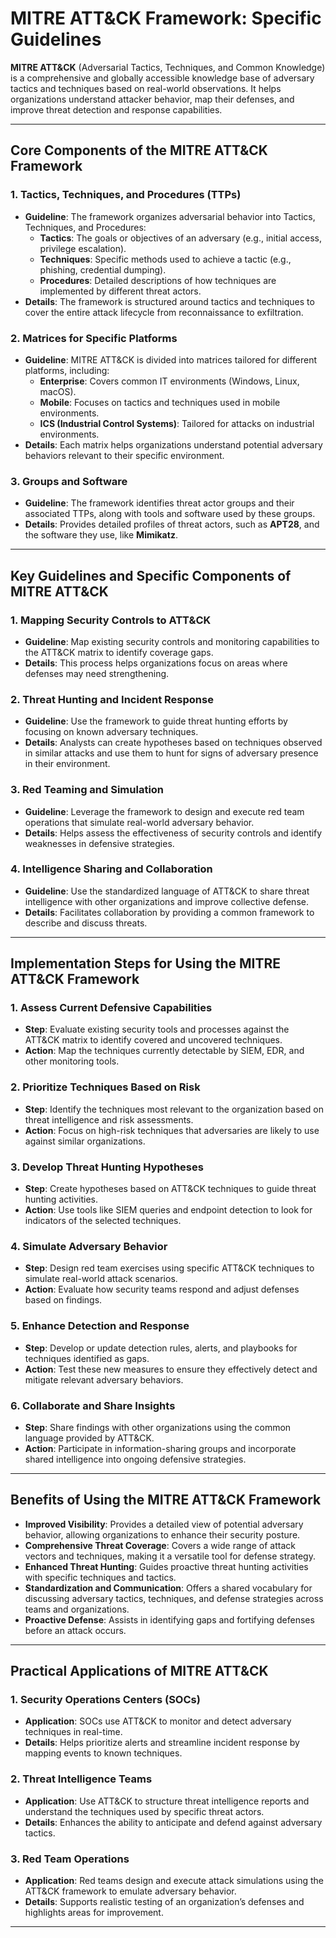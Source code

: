 # MITRE ATT&CK Framework: Specific Guidelines

**MITRE ATT&CK** (Adversarial Tactics, Techniques, and Common Knowledge) is a comprehensive and globally accessible knowledge base of adversary tactics and techniques based on real-world observations. It helps organizations understand attacker behavior, map their defenses, and improve threat detection and response capabilities.

---

## Core Components of the MITRE ATT&CK Framework

### 1. **Tactics, Techniques, and Procedures (TTPs)**
- **Guideline**: The framework organizes adversarial behavior into Tactics, Techniques, and Procedures:
  - **Tactics**: The goals or objectives of an adversary (e.g., initial access, privilege escalation).
  - **Techniques**: Specific methods used to achieve a tactic (e.g., phishing, credential dumping).
  - **Procedures**: Detailed descriptions of how techniques are implemented by different threat actors.
- **Details**: The framework is structured around tactics and techniques to cover the entire attack lifecycle from reconnaissance to exfiltration.

### 2. **Matrices for Specific Platforms**
- **Guideline**: MITRE ATT&CK is divided into matrices tailored for different platforms, including:
  - **Enterprise**: Covers common IT environments (Windows, Linux, macOS).
  - **Mobile**: Focuses on tactics and techniques used in mobile environments.
  - **ICS (Industrial Control Systems)**: Tailored for attacks on industrial environments.
- **Details**: Each matrix helps organizations understand potential adversary behaviors relevant to their specific environment.

### 3. **Groups and Software**
- **Guideline**: The framework identifies threat actor groups and their associated TTPs, along with tools and software used by these groups.
- **Details**: Provides detailed profiles of threat actors, such as **APT28**, and the software they use, like **Mimikatz**.

---

## Key Guidelines and Specific Components of MITRE ATT&CK

### 1. **Mapping Security Controls to ATT&CK**
- **Guideline**: Map existing security controls and monitoring capabilities to the ATT&CK matrix to identify coverage gaps.
- **Details**: This process helps organizations focus on areas where defenses may need strengthening.

### 2. **Threat Hunting and Incident Response**
- **Guideline**: Use the framework to guide threat hunting efforts by focusing on known adversary techniques.
- **Details**: Analysts can create hypotheses based on techniques observed in similar attacks and use them to hunt for signs of adversary presence in their environment.

### 3. **Red Teaming and Simulation**
- **Guideline**: Leverage the framework to design and execute red team operations that simulate real-world adversary behavior.
- **Details**: Helps assess the effectiveness of security controls and identify weaknesses in defensive strategies.

### 4. **Intelligence Sharing and Collaboration**
- **Guideline**: Use the standardized language of ATT&CK to share threat intelligence with other organizations and improve collective defense.
- **Details**: Facilitates collaboration by providing a common framework to describe and discuss threats.

---

## Implementation Steps for Using the MITRE ATT&CK Framework

### 1. **Assess Current Defensive Capabilities**
- **Step**: Evaluate existing security tools and processes against the ATT&CK matrix to identify covered and uncovered techniques.
- **Action**: Map the techniques currently detectable by SIEM, EDR, and other monitoring tools.

### 2. **Prioritize Techniques Based on Risk**
- **Step**: Identify the techniques most relevant to the organization based on threat intelligence and risk assessments.
- **Action**: Focus on high-risk techniques that adversaries are likely to use against similar organizations.

### 3. **Develop Threat Hunting Hypotheses**
- **Step**: Create hypotheses based on ATT&CK techniques to guide threat hunting activities.
- **Action**: Use tools like SIEM queries and endpoint detection to look for indicators of the selected techniques.

### 4. **Simulate Adversary Behavior**
- **Step**: Design red team exercises using specific ATT&CK techniques to simulate real-world attack scenarios.
- **Action**: Evaluate how security teams respond and adjust defenses based on findings.

### 5. **Enhance Detection and Response**
- **Step**: Develop or update detection rules, alerts, and playbooks for techniques identified as gaps.
- **Action**: Test these new measures to ensure they effectively detect and mitigate relevant adversary behaviors.

### 6. **Collaborate and Share Insights**
- **Step**: Share findings with other organizations using the common language provided by ATT&CK.
- **Action**: Participate in information-sharing groups and incorporate shared intelligence into ongoing defensive strategies.

---

## Benefits of Using the MITRE ATT&CK Framework

- **Improved Visibility**: Provides a detailed view of potential adversary behavior, allowing organizations to enhance their security posture.
- **Comprehensive Threat Coverage**: Covers a wide range of attack vectors and techniques, making it a versatile tool for defense strategy.
- **Enhanced Threat Hunting**: Guides proactive threat hunting activities with specific techniques and tactics.
- **Standardization and Communication**: Offers a shared vocabulary for discussing adversary tactics, techniques, and defense strategies across teams and organizations.
- **Proactive Defense**: Assists in identifying gaps and fortifying defenses before an attack occurs.

---

## Practical Applications of MITRE ATT&CK

### 1. **Security Operations Centers (SOCs)**
- **Application**: SOCs use ATT&CK to monitor and detect adversary techniques in real-time.
- **Details**: Helps prioritize alerts and streamline incident response by mapping events to known techniques.

### 2. **Threat Intelligence Teams**
- **Application**: Use ATT&CK to structure threat intelligence reports and understand the techniques used by specific threat actors.
- **Details**: Enhances the ability to anticipate and defend against adversary tactics.

### 3. **Red Team Operations**
- **Application**: Red teams design and execute attack simulations using the ATT&CK framework to emulate adversary behavior.
- **Details**: Supports realistic testing of an organization’s defenses and highlights areas for improvement.

---

